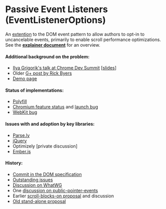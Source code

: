 # Passive Event Listeners (EventListenerOptions)
An [extention](https://dom.spec.whatwg.org/#dictdef-eventlisteneroptions) to the DOM event pattern to allow authors to opt-in to uncancelable events, primarily to enable scroll performance optimizations.  See the [**explainer document**](https://github.com/RByers/EventListenerOptions/blob/gh-pages/explainer.md) for an overview.

#### Additional background on the problem:
 * [Ilya Grigorik's talk at Chrome Dev Summit](https://www.youtube.com/watch?v=NrEjkflqPxQ&feature=youtu.be&t=557) [[slides](https://docs.google.com/presentation/d/1WdMyLpuI93TR_w0fvKqFlUGPcLk3A4UJ2sBuUkeFcwU/present?slide=id.g7299ef155_0_7)]
 * Older [G+ post by Rick Byers](https://plus.google.com/+RickByers/posts/cmzrtyBYPQc)
 * [Demo page](http://rbyers.github.io/janky-touch-scroll.html)

#### Status of implementations:
 * [Polyfill](https://rbyers.github.com/EventListenerOptions/EventListenerOptions.polyfill.js)
 * [Chromium feature status](https://www.chromestatus.com/features/5718574840676352) and [launch bug](https://code.google.com/p/chromium/issues/detail?id=489802)
 * [WebKit bug](https://bugs.webkit.org/show_bug.cgi?id=149466)

#### Issues with and adoption by key libraries:
  * [Parse.ly](https://github.com/Parsely/time-engaged/issues/3)
  * [jQuery](https://github.com/jquery/jquery/issues/2871)
  * Optimizely [private discussion]
  * [Ember.js](https://github.com/emberjs/ember.js/issues/12783)

#### History:
 * [Commit in the DOM specification](https://github.com/whatwg/dom/commit/253a21b8e78e37447c47983916a7cf39c4f6a3c5)
 * [Outstanding issues](https://github.com/RByers/EventListenerOptions/issues?q=is%3Aissue)
 * [Discussion on WhatWG](https://lists.w3.org/Archives/Public/public-whatwg-archive/2015Jul/0018.html)
 * One [discussion on public-pointer-events](https://lists.w3.org/Archives/Public/public-pointer-events/2015AprJun/0042.html)
 * Earlier [scroll-blocks-on proposal](https://docs.google.com/document/d/1aOQRw76C0enLBd0mCG_-IM6bso7DxXwvqTiRWgNdTn8/edit#heading=h.wi06xpj70hhd) and discussion
 * [Old stand-alone proposal](https://rbyers.github.io/EventListenerOptions/EventListenerOptions.html)
